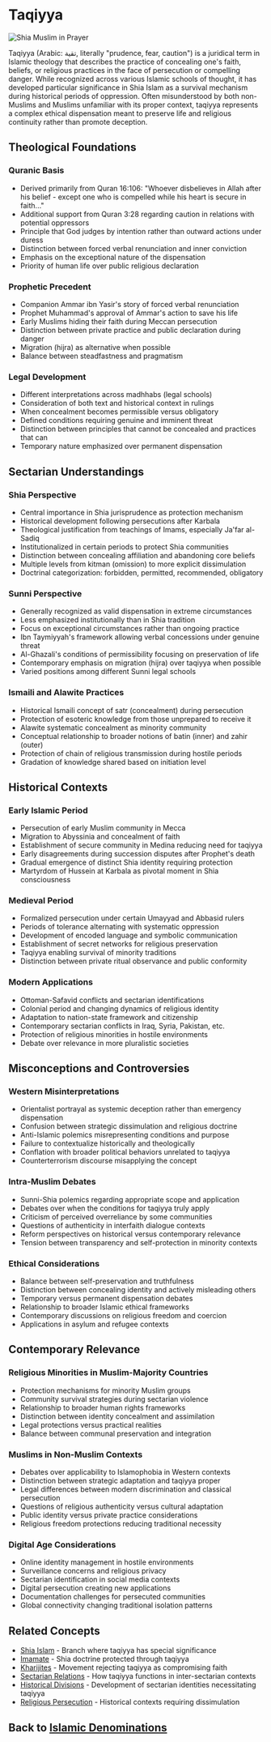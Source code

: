 # Taqiyya

![Shia Muslim in Prayer](taqiyya_concept.jpg)

Taqiyya (Arabic: تقیة, literally "prudence, fear, caution") is a juridical term in Islamic theology that describes the practice of concealing one's faith, beliefs, or religious practices in the face of persecution or compelling danger. While recognized across various Islamic schools of thought, it has developed particular significance in Shia Islam as a survival mechanism during historical periods of oppression. Often misunderstood by both non-Muslims and Muslims unfamiliar with its proper context, taqiyya represents a complex ethical dispensation meant to preserve life and religious continuity rather than promote deception.

## Theological Foundations

### Quranic Basis

- Derived primarily from Quran 16:106: "Whoever disbelieves in Allah after his belief - except one who is compelled while his heart is secure in faith..."
- Additional support from Quran 3:28 regarding caution in relations with potential oppressors
- Principle that God judges by intention rather than outward actions under duress
- Distinction between forced verbal renunciation and inner conviction
- Emphasis on the exceptional nature of the dispensation
- Priority of human life over public religious declaration

### Prophetic Precedent

- Companion Ammar ibn Yasir's story of forced verbal renunciation
- Prophet Muhammad's approval of Ammar's action to save his life
- Early Muslims hiding their faith during Meccan persecution
- Distinction between private practice and public declaration during danger
- Migration (hijra) as alternative when possible
- Balance between steadfastness and pragmatism

### Legal Development

- Different interpretations across madhhabs (legal schools)
- Consideration of both text and historical context in rulings
- When concealment becomes permissible versus obligatory
- Defined conditions requiring genuine and imminent threat
- Distinction between principles that cannot be concealed and practices that can
- Temporary nature emphasized over permanent dispensation

## Sectarian Understandings

### Shia Perspective

- Central importance in Shia jurisprudence as protection mechanism
- Historical development following persecutions after Karbala
- Theological justification from teachings of Imams, especially Ja'far al-Sadiq
- Institutionalized in certain periods to protect Shia communities
- Distinction between concealing affiliation and abandoning core beliefs
- Multiple levels from kitman (omission) to more explicit dissimulation
- Doctrinal categorization: forbidden, permitted, recommended, obligatory

### Sunni Perspective

- Generally recognized as valid dispensation in extreme circumstances
- Less emphasized institutionally than in Shia tradition
- Focus on exceptional circumstances rather than ongoing practice
- Ibn Taymiyyah's framework allowing verbal concessions under genuine threat
- Al-Ghazali's conditions of permissibility focusing on preservation of life
- Contemporary emphasis on migration (hijra) over taqiyya when possible
- Varied positions among different Sunni legal schools

### Ismaili and Alawite Practices

- Historical Ismaili concept of satr (concealment) during persecution
- Protection of esoteric knowledge from those unprepared to receive it
- Alawite systematic concealment as minority community
- Conceptual relationship to broader notions of batin (inner) and zahir (outer)
- Protection of chain of religious transmission during hostile periods
- Gradation of knowledge shared based on initiation level

## Historical Contexts

### Early Islamic Period

- Persecution of early Muslim community in Mecca
- Migration to Abyssinia and concealment of faith
- Establishment of secure community in Medina reducing need for taqiyya
- Early disagreements during succession disputes after Prophet's death
- Gradual emergence of distinct Shia identity requiring protection
- Martyrdom of Hussein at Karbala as pivotal moment in Shia consciousness

### Medieval Period

- Formalized persecution under certain Umayyad and Abbasid rulers
- Periods of tolerance alternating with systematic oppression
- Development of encoded language and symbolic communication
- Establishment of secret networks for religious preservation
- Taqiyya enabling survival of minority traditions
- Distinction between private ritual observance and public conformity

### Modern Applications

- Ottoman-Safavid conflicts and sectarian identifications
- Colonial period and changing dynamics of religious identity
- Adaptation to nation-state framework and citizenship
- Contemporary sectarian conflicts in Iraq, Syria, Pakistan, etc.
- Protection of religious minorities in hostile environments
- Debate over relevance in more pluralistic societies

## Misconceptions and Controversies

### Western Misinterpretations

- Orientalist portrayal as systemic deception rather than emergency dispensation
- Confusion between strategic dissimulation and religious doctrine
- Anti-Islamic polemics misrepresenting conditions and purpose
- Failure to contextualize historically and theologically
- Conflation with broader political behaviors unrelated to taqiyya
- Counterterrorism discourse misapplying the concept

### Intra-Muslim Debates

- Sunni-Shia polemics regarding appropriate scope and application
- Debates over when the conditions for taqiyya truly apply
- Criticism of perceived overreliance by some communities
- Questions of authenticity in interfaith dialogue contexts
- Reform perspectives on historical versus contemporary relevance
- Tension between transparency and self-protection in minority contexts

### Ethical Considerations

- Balance between self-preservation and truthfulness
- Distinction between concealing identity and actively misleading others
- Temporary versus permanent dispensation debates
- Relationship to broader Islamic ethical frameworks
- Contemporary discussions on religious freedom and coercion
- Applications in asylum and refugee contexts

## Contemporary Relevance

### Religious Minorities in Muslim-Majority Countries

- Protection mechanisms for minority Muslim groups
- Community survival strategies during sectarian violence
- Relationship to broader human rights frameworks
- Distinction between identity concealment and assimilation
- Legal protections versus practical realities
- Balance between communal preservation and integration

### Muslims in Non-Muslim Contexts

- Debates over applicability to Islamophobia in Western contexts
- Distinction between strategic adaptation and taqiyya proper
- Legal differences between modern discrimination and classical persecution
- Questions of religious authenticity versus cultural adaptation
- Public identity versus private practice considerations
- Religious freedom protections reducing traditional necessity

### Digital Age Considerations

- Online identity management in hostile environments
- Surveillance concerns and religious privacy
- Sectarian identification in social media contexts
- Digital persecution creating new applications
- Documentation challenges for persecuted communities
- Global connectivity changing traditional isolation patterns

## Related Concepts

- [Shia Islam](./shia_islam.md) - Branch where taqiyya has special significance
- [Imamate](./imamate.md) - Shia doctrine protected through taqiyya
- [Kharijites](./kharijites.md) - Movement rejecting taqiyya as compromising faith
- [Sectarian Relations](./sectarian_relations.md) - How taqiyya functions in inter-sectarian contexts
- [Historical Divisions](./historical_divisions.md) - Development of sectarian identities necessitating taqiyya
- [Religious Persecution](../history/umayyad_dynasty.md) - Historical contexts requiring dissimulation

## Back to [Islamic Denominations](./README.md)
